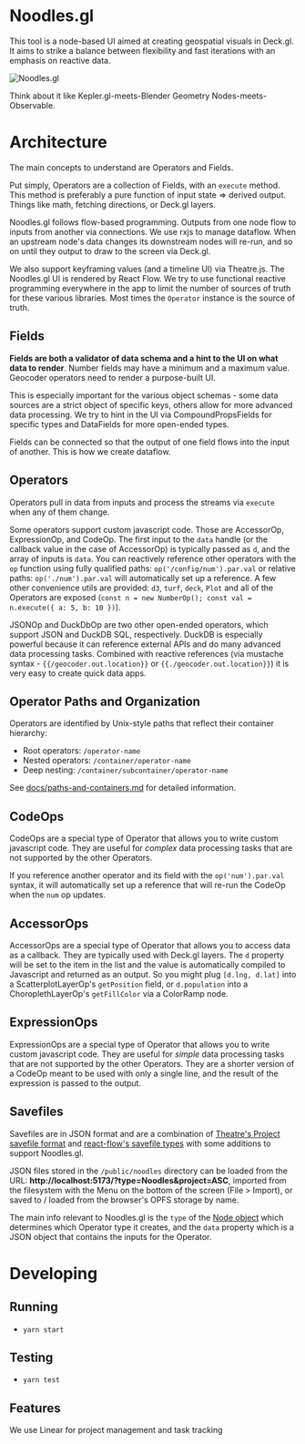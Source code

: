 # Noodles.gl

This tool is a node-based UI aimed at creating geospatial visuals in Deck.gl. It aims to strike a balance between flexibility and fast iterations with an emphasis on reactive data.

![Noodles.gl](../../website/static/img/noodles.png)

Think about it like Kepler.gl-meets-Blender Geometry Nodes-meets-Observable.

# Architecture

The main concepts to understand are Operators and Fields.

Put simply, Operators are a collection of Fields, with an `execute` method. This method is preferably a pure function of input state => derived output. Things like math, fetching directions, or Deck.gl layers.

Noodles.gl follows flow-based programming. Outputs from one node flow to inputs from another via connections. We use rxjs to manage dataflow. When an upstream node's data changes its downstream nodes will re-run, and so on until they output to draw to the screen via Deck.gl.

We also support keyframing values (and a timeline UI) via Theatre.js. The Noodles.gl UI is rendered by React Flow. We try to use functional reactive programming everywhere in the app to limit the number of sources of truth for these various libraries. Most times the `Operator` instance is the source of truth.

## Fields

**Fields are both a validator of data schema and a hint to the UI on what data to render**. Number fields may have a minimum and a maximum value. Geocoder operators need to render a purpose-built UI.

This is especially important for the various object schemas - some data sources are a strict object of specific keys, others allow for more advanced data processing. We try to hint in the UI via CompoundPropsFields for specific types and DataFields for more open-ended types.

Fields can be connected so that the output of one field flows into the input of another. This is how we create dataflow.

## Operators

Operators pull in data from inputs and process the streams via `execute` when any of them change.

Some operators support custom javascript code. Those are AccessorOp, ExpressionOp, and CodeOp. The first input to the `data` handle (or the callback value in the case of AccessorOp) is typically passed as `d`, and the array of inputs is `data`. You can reactively reference other operators with the `op` function using fully qualified paths: `op('/config/num').par.val` or relative paths: `op('./num').par.val` will automatically set up a reference. A few other convenience utils are provided: `d3`, `turf`, `deck`, `Plot` and all of the Operators are exposed (`const n = new NumberOp(); const val = n.execute({ a: 5, b: 10 })`).

JSONOp and DuckDbOp are two other open-ended operators, which support JSON and DuckDB SQL, respectively. DuckDB is especially powerful because it can reference external APIs and do many advanced data processing tasks. Combined with reactive references (via mustache syntax - `{{/geocoder.out.location}}` or `{{./geocoder.out.location}}`) it is very easy to create quick data apps.

## Operator Paths and Organization

Operators are identified by Unix-style paths that reflect their container hierarchy:
- Root operators: `/operator-name`
- Nested operators: `/container/operator-name`
- Deep nesting: `/container/subcontainer/operator-name`

See [docs/paths-and-containers.md](docs/paths-and-containers.md) for detailed information.

## CodeOps

CodeOps are a special type of Operator that allows you to write custom javascript code. They are useful for *complex* data processing tasks that are not supported by the other Operators.

If you reference another operator and its field with the `op('num').par.val` syntax, it will automatically set up a reference that will re-run the CodeOp when the `num` op updates.

## AccessorOps

AccessorOps are a special type of Operator that allows you to access data as a callback. They are typically used with Deck.gl layers. The `d` property will be set to the item in the list and the value is automatically compiled to Javascript and returned as an output. So you might plug `[d.lng, d.lat]` into a ScatterplotLayerOp's `getPosition` field, or `d.population` into a ChoroplethLayerOp's `getFillColor` via a ColorRamp node.

## ExpressionOps

ExpressionOps are a special type of Operator that allows you to write custom javascript code. They are useful for *simple* data processing tasks that are not supported by the other Operators. They are a shorter version of a CodeOp meant to be used with only a single line, and the result of the expression is passed to the output.


## Savefiles

Savefiles are in JSON format and are a combination of [Theatre's Project savefile format](https://www.theatrejs.com/docs/latest/manual/projects) and [react-flow's savefile types](https://reactflow.dev/api-reference/types/react-flow-json-object) with some additions to support Noodles.gl.

JSON files stored in the `/public/noodles` directory can be loaded from the URL: **http://localhost:5173/?type=Noodles&project=ASC**, imported from the filesystem with the Menu on the bottom of the screen (File > Import), or saved to / loaded from the browser's OPFS storage by name.

The main info relevant to Noodles.gl is the `type` of the [Node object](https://reactflow.dev/api-reference/types/node) which determines which Operator type it creates, and the `data` property which is a JSON object that contains the inputs for the Operator.

# Developing

## Running
* `yarn start`

## Testing
* `yarn test`

## Features
We use Linear for project management and task tracking
